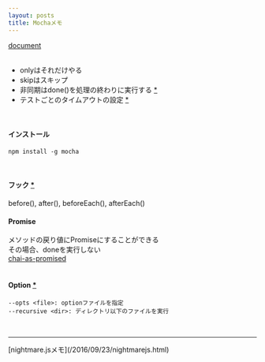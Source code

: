 ```yaml
---
layout: posts
title: Mochaメモ 
---
```

[document](https://mochajs.org/)  
<br>

* onlyはそれだけやる  
* skipはスキップ  
* 非同期はdone()を処理の終わりに実行する [\*](https://mochajs.org/#asynchronous-code)
* テストごとのタイムアウトの設定 [\*](https://mochajs.org/#timeouts)
<br>

#### インストール

```
npm install -g mocha
```
<br>

#### フック [\*](https://mochajs.org/#hooks)
before(), after(), beforeEach(), afterEach()
<br>

#### Promise
メソッドの戻り値にPromiseにすることができる  
その場合、doneを実行しない  
[chai-as-promised](https://github.com/domenic/chai-as-promised)  
<br>

#### Option [\*](https://mochajs.org/#usage)  

```
--opts <file>: optionファイルを指定  
--recursive <dir>: ディレクトリ以下のファイルを実行
```
<br>

<hr>
[nightmare.jsメモ](/2016/09/23/nightmarejs.html)
